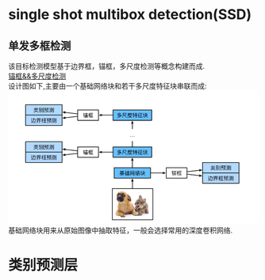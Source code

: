 single shot multibox detection(SSD)
==================================
单发多框检测
----------------
该目标检测模型基于边界框，锚框，多尺度检测等概念构建而成.<br>
[锚框&&多尺度检测](../README.md)<br>
设计图如下,主要由一个基础网络块和若干多尺度特征块串联而成:<br>
![SSD](https://github.com/MA-JIE/pytorch-deep-learning/blob/master/%E8%AE%A1%E7%AE%97%E6%9C%BA%E8%A7%86%E8%A7%89%E5%9F%BA%E7%A1%80/SSD/img/SSD.png)<br>
基础网络块用来从原始图像中抽取特征，一般会选择常用的深度卷积网络.
# 类别预测层

